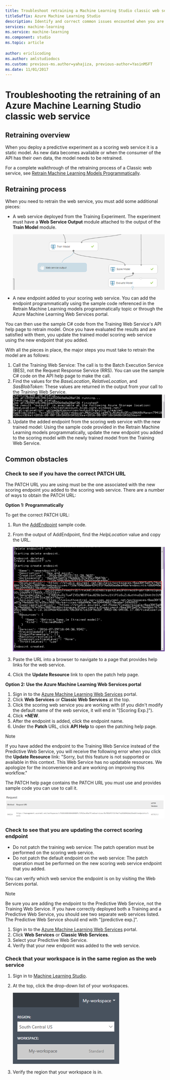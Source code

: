```yaml
---
title: Troubleshoot retraining a Machine Learning Studio classic web service
titleSuffix: Azure Machine Learning Studio
description: Identify and correct common issues encounted when you are retraining the model for an Azure Machine Learning Studio web service.
services: machine-learning
ms.service: machine-learning
ms.component: studio
ms.topic: article

author: ericlicoding
ms.author: amlstudiodocs
ms.custom: previous-ms.author=yahajiza, previous-author=YasinMSFT
ms.date: 11/01/2017
---
```

# Troubleshooting the retraining of an Azure Machine Learning Studio classic web service
## Retraining overview
When you deploy a predictive experiment as a scoring web service it is a static model. As new data becomes available or when the consumer of the API has their own data, the model needs to be retrained. 

For a complete walkthrough of the retraining process of a Classic web service, see [Retrain Machine Learning Models Programmatically](retrain-models-programmatically.md).

## Retraining process
When you need to retrain the web service, you must add some additional pieces:

* A web service deployed from the Training Experiment. The experiment must have a **Web Service Output** module attached to the output of the **Train Model** module.  
  
    ![Attach the web service output to the train model.][image1]
* A new endpoint added to your scoring web service.  You can add the endpoint programmatically using the sample code referenced in the Retrain Machine Learning models programmatically topic or through the Azure Machine Learning Web Services portal.

You can then use the sample C# code from the Training Web Service's API help page to retrain model. Once you have evaluated the results and are satisfied with them, you update the trained model scoring web service using the new endpoint that you added.

With all the pieces in place, the major steps you must take to retrain the model are as follows:

1. Call the Training Web Service:  The call is to the Batch Execution Service (BES), not the Request Response Service (RRS). You can use the sample C# code on the API help page to make the call. 
2. Find the values for the *BaseLocation*, *RelativeLocation*, and *SasBlobToken*: These values are returned in the output from your call to the Training Web Service. 
   ![showing the output of the retraining sample and the BaseLocation, RelativeLocation, and  SasBlobToken values.][image6]
3. Update the added endpoint from the scoring web service with the new trained model: Using the sample code provided in the Retrain Machine Learning models programmatically, update the new endpoint you added to the scoring model with the newly trained model from the Training Web Service.

## Common obstacles
### Check to see if you have the correct PATCH URL
The PATCH URL you are using must be the one associated with the new scoring endpoint you added to the scoring web service. There are a number of ways to obtain the PATCH URL:

**Option 1: Programmatically**

To get the correct PATCH URL:

1. Run the [AddEndpoint](https://github.com/raymondlaghaeian/AML_EndpointMgmt/blob/master/Program.cs) sample code.
2. From the output of AddEndpoint, find the *HelpLocation* value and copy the URL.
   
   ![HelpLocation in the output of the addEndpoint sample.][image2]
3. Paste the URL into a browser to navigate to a page that provides help links for the web service.
4. Click the **Update Resource** link to open the patch help page.

**Option 2: Use the Azure Machine Learning Web Services portal**

1. Sign in to the [Azure Machine Learning Web Services](https://services.azureml.net/) portal.
2. Click **Web Services** or **Classic Web Services** at the top.
4. Click the scoring web service you are working with (if you didn't modify the default name of the web service, it will end in "[Scoring Exp.]").
5. Click **+NEW**.
6. After the endpoint is added, click the endpoint name.
7. Under the **Patch** URL, click **API Help** to open the patching help page.

> [!NOTE]
> If you have added the endpoint to the Training Web Service instead of the Predictive Web Service, you will receive the following error when you click the **Update Resource** link: "Sorry, but this feature is not supported or available in this context. This Web Service has no updatable resources. We apologize for the inconvenience and are working on improving this workflow."
> 
> 

The PATCH help page contains the PATCH URL you must use and provides sample code you can use to call it.

![Patch URL.][image5]

### Check to see that you are updating the correct scoring endpoint
* Do not patch the training web service: The patch operation must be performed on the scoring web service.
* Do not patch the default endpoint on the web service: The patch operation must be performed on the new scoring web service endpoint that you added.

You can verify which web service the endpoint is on by visiting the Web Services portal. 

> [!NOTE]
> Be sure you are adding the endpoint to the Predictive Web Service, not the Training Web Service. If you have correctly deployed both a Training and a Predictive Web Service, you should see two separate web services listed. The Predictive Web Service should end with "[predictive exp.]".
> 
> 

1. Sign in to the [Azure Machine Learning Web Services](https://services.azureml.net/) portal.
2. Click **Web Services** or **Classic Web Services**.
3. Select your Predictive Web Service.
4. Verify that your new endpoint was added to the web service.

### Check that your workspace is in the same region as the web service
1. Sign in to [Machine Learning Studio](https://studio.azureml.net/).
2. At the top, click the drop-down list of your workspaces.

   ![Machine learning region UI.][image4]

3. Verify the region that your workspace is in.

<!-- Image Links -->

[image1]: ./media/troubleshooting-retraining-a-model/ml-studio-tm-connected-to-web-service-out.png
[image2]: ./media/troubleshooting-retraining-a-model/addEndpoint-output.png
[image3]: ./media/troubleshooting-retraining-a-model/azure-portal-update-resource.png
[image4]: ./media/troubleshooting-retraining-a-model/check-workspace-region.png
[image5]: ./media/troubleshooting-retraining-a-model/ml-help-page-patch-url.png
[image6]: ./media/troubleshooting-retraining-a-model/retraining-output.png
[image7]: ./media/troubleshooting-retraining-a-model/web-services-tab.png
